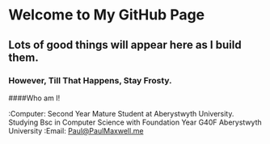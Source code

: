 # Welcome to My GitHub Page

## Lots of good things will appear here as I build them.


### However, Till That Happens, Stay Frosty.

####Who am I!

:Computer: Second Year Mature Student at Aberystwyth University.
Studying Bsc in Computer Science with Foundation Year G40F
Aberystwyth University
:Email: Paul@PaulMaxwell.me
